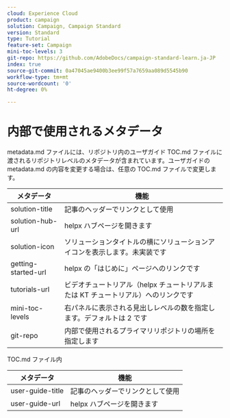 ```yaml
---
cloud: Experience Cloud
product: campaign
solution: Campaign, Campaign Standard
version: Standard
type: Tutorial
feature-set: Campaign
mini-toc-levels: 3
git-repo: https://github.com/AdobeDocs/campaign-standard-learn.ja-JP
index: true
source-git-commit: 0a47045ae9400b3ee99f57a7659aa089d5545b90
workflow-type: tm+mt
source-wordcount: '0'
ht-degree: 0%

---
```



# 内部で使用されるメタデータ

metadata.md ファイルには、リポジトリ内のユーザガイド TOC.md ファイルに渡されるリポジトリレベルのメタデータが含まれています。ユーザガイドの metadata.md の内容を変更する場合は、任意の TOC.md ファイルで変更します。

| メタデータ | 機能 |
|--- |--- |
| solution-title | 記事のヘッダーでリンクとして使用 |
| solution-hub-url | helpx ハブページを開きます |
| solution-icon | ソリューションタイトルの横にソリューションアイコンを表示します。未実装です |
| getting-started-url | helpx の「はじめに」ページへのリンクです |
| tutorials-url | ビデオチュートリアル（helpx チュートリアルまたは KT チュートリアル）へのリンクです |
| mini-toc-levels | 右パネルに表示される見出しレベルの数を指定します。デフォルトは 2 です |
| git-repo | 内部で使用されるプライマリリポジトリの場所を指定します |

TOC.md ファイル内

| メタデータ | 機能 |
|--- |--- |
| user-guide-title | 記事のヘッダーでリンクとして使用 |
| user-guide-url | helpx ハブページを開きます |
